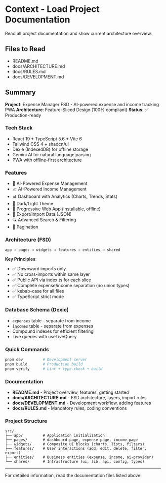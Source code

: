 # Context - Load Project Documentation

Read all project documentation and show current architecture overview.

## Files to Read
- README.md
- docs/ARCHITECTURE.md
- docs/RULES.md
- docs/DEVELOPMENT.md

## Summary

**Project**: Expense Manager FSD - AI-powered expense and income tracking PWA
**Architecture**: Feature-Sliced Design (100% compliant)
**Status**: ✅ Production-ready

### Tech Stack
- React 19 + TypeScript 5.6 + Vite 6
- Tailwind CSS 4 + shadcn/ui
- Dexie (IndexedDB) for offline storage
- Gemini AI for natural language parsing
- PWA with offline-first architecture

### Features
- 💸 AI-Powered Expense Management
- 📈 AI-Powered Income Management
- 📊 Dashboard with Analytics (Charts, Trends, Stats)
- 🎨 Dark/Light Theme
- 📱 Progressive Web App (installable, offline)
- 💾 Export/Import Data (JSON)
- 🔍 Advanced Search & Filtering
- 📄 Pagination

### Architecture (FSD)
```
app → pages → widgets → features → entities → shared
```

**Key Principles**:
- ✅ Downward imports only
- ✅ No cross-imports within same layer
- ✅ Public API via index.ts for each slice
- ✅ Complete expense/income separation (no union types)
- ✅ kebab-case for all files
- ✅ TypeScript strict mode

### Database Schema (Dexie)
- `expenses` table - separate from income
- `incomes` table - separate from expenses
- Compound indexes for efficient filtering
- Live queries with useLiveQuery

### Quick Commands
```bash
pnpm dev         # Development server
pnpm build       # Production build
pnpm verify      # Lint + type-check + build
```

### Documentation
- **README.md** - Project overview, features, getting started
- **docs/ARCHITECTURE.md** - FSD architecture, layers, import rules
- **docs/DEVELOPMENT.md** - Development workflow, adding features
- **docs/RULES.md** - Mandatory rules, coding conventions

### Project Structure
```
src/
├── app/         # Application initialization
├── pages/       # dashboard-page, expense-page, income-page
├── widgets/     # Composite UI blocks (charts, lists, filters)
├── features/    # User interactions (add, edit, delete, filter, export)
├── entities/    # Business entities (expense, income, ai-provider)
└── shared/      # Infrastructure (ui, lib, api, config, types)
```

---

For detailed information, read the documentation files listed above.
